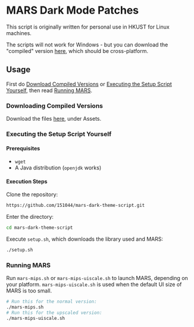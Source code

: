# MARS Dark Mode Patches
This script is originally written for personal use in HKUST for Linux machines.

The scripts will not work for Windows - but you can download the "compiled" version [here](https://github.com/151044/mars-dark-theme-script/releases/tag/latest), which should be cross-platform.

## Usage
First do [Download Compiled Versions](#Downloading-Compiled-Versions) or [Executing the Setup Script Yourself](#Executing-the-Setup-Script-Yourself), then read [Running MARS](#Running-MARS).
### Downloading Compiled Versions
Download the files [here](https://github.com/151044/mars-dark-theme-script/releases/tag/latest), under Assets.
### Executing the Setup Script Yourself
#### Prerequisites
- `wget`
- A Java distribution (`openjdk` works)
#### Execution Steps
Clone the repository:
```sh
https://github.com/151044/mars-dark-theme-script.git
```
Enter the directory:
```sh
cd mars-dark-theme-script
```
Execute `setup.sh`, which downloads the library used and MARS:
```sh
./setup.sh
```
### Running MARS
Run `mars-mips.sh` or `mars-mips-uiscale.sh` to launch MARS, depending on your platform. `mars-mips-uiscale.sh` is used when the default UI size of MARS is too small.
```sh
# Run this for the normal version:
./mars-mips.sh
# Run this for the upscaled version:
./mars-mips-uiscale.sh
```
